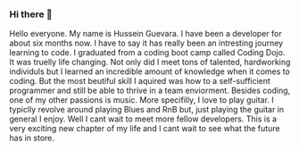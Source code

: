 ### Hi there 👋
Hello everyone. My name is Hussein Guevara. I have been a developer for about six months now. I have to say it has really been an intresting journey learning to code. I graduated from a coding boot camp called Coding Dojo. It was truelly life changing. Not only did I meet tons of talented, hardworking individuls but I learned an incredible amount of knowledge when it comes to coding. But the most beutiful skill I aquired was how to a self-sufficient programmer and still be able to thrive in a team enviorment. Besides coding, one of my other passions is music. More specifilly, I love to play guitar. I typiclly revolve around playing Blues and RnB but, just playing the guitar in general I enjoy. Well I cant wait to meet more fellow developers. This is a very exciting new chapter of my life and I cant wait to see what the future has in store.  
<!--
**HusseinGuevara/HusseinGuevara** is a ✨ _special_ ✨ repository because its `README.md` (this file) appears on your GitHub profile.

Here are some ideas to get you started:

- 🔭 I’m currently working on ...
- 🌱 I’m currently learning ...
- 👯 I’m looking to collaborate on ...
- 🤔 I’m looking for help with ...
- 💬 Ask me about ...
- 📫 How to reach me: ...
- 😄 Pronouns: ...
- ⚡ Fun fact: ...
-->
